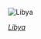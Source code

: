 
![Libya](https://www.gstatic.com/prettyearth/assets/full/1178.jpg)

*[Libya](https://www.google.com/maps/@32.003052,12.562068,16z/data=!3m1!1e3)*
